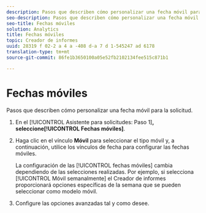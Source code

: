 ```yaml
---
description: Pasos que describen cómo personalizar una fecha móvil para la solicitud.
seo-description: Pasos que describen cómo personalizar una fecha móvil para la solicitud.
seo-title: Fechas móviles
solution: Analytics
title: Fechas móviles
topic: Creador de informes
uuid: 28319 f 02-2 a 4 a -408 d-a 7 d 1-545247 ad 6178
translation-type: tm+mt
source-git-commit: 86fe1b3650100a05e52fb2102134fee515c871b1

---
```



# Fechas móviles

Pasos que describen cómo personalizar una fecha móvil para la solicitud.

1. En el [!UICONTROL Asistente para solicitudes: Paso 1]**, seleccione[!UICONTROL Fechas móviles]**.
1. Haga clic en el vínculo **Móvil** para seleccionar el tipo móvil y, a continuación, utilice los vínculos de fecha para configurar las fechas móviles.

   La configuración de las [!UICONTROL fechas móviles] cambia dependiendo de las selecciones realizadas. Por ejemplo, si selecciona [!UICONTROL Móvil semanalmente] el Creador de informes proporcionará opciones específicas de la semana que se pueden seleccionar como modelo móvil.

1. Configure las opciones avanzadas tal y como desee.
